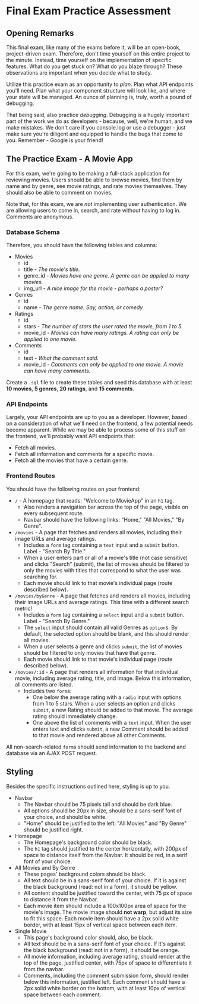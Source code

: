 # Final Exam Practice Assessment

## Opening Remarks

This final exam, like many of the exams before it, will be an open-book, project-driven exam. Therefore, don't time yourself on this entire project to the minute. Instead, time yourself on the implementation of specific features. What do you get stuck on? What do you blaze through? These observations are important when you decide what to study.

Utilize this practice exam as an opportunity to _plan_. Plan what API endpoints you'll need. Plan what your component structure will look like, and where your state will be managed. An ounce of planning is, truly, worth a pound of debugging.

That being said, also practice _debugging_. Debugging is a hugely important part of the work we do as developers - because, well, we're human, and we make mistakes. We don't care if you console.log or use a debugger - just make sure you're diligent and equipped to handle the bugs that come to you. Remember - Google is your friend!

## The Practice Exam - A Movie App

For this exam, we're going to be making a full-stack application for reviewing movies. Users should be able to browse movies, find them by name and by genre, see movie ratings, and rate movies themselves. They should also be able to comment on movies.

Note that, for this exam, we are _not_ implementing user authentication. We are allowing users to come in, search, and rate without having to log in. Comments are anonymous.

### Database Schema

Therefore, you should have the following tables and columns:

- Movies
  - id
  - title - _The movie's title._
  - genre_id - _Movies have one genre. A genre can be applied to many movies._
  - img_url - *A nice image for the movie - perhaps a poster?*
- Genres
  - id
  - name - _The genre name. Say, action, or comedy._
- Ratings
  - id
  - stars - _The number of stars the user rated the movie, from 1 to 5._
  - movie_id - *Movies can have many ratings. A rating can only be applied to one movie.*
- Comments
  - id
  - text - _What the comment said._
  - movie_id - *Comments can only be applied to one movie. A movie can have many comments.*

Create a `.sql` file to create these tables and seed this database with at least **10 movies**, **5 genres**, **20 ratings**, and **15 comments**.

### API Endpoints

Largely, your API endpoints are up to you as a developer. However, based on a consideration of what we'll need on the frontend, a few potential needs become apparent. While we may be able to process some of this stuff on the frontend, we'll probably want API endpoints that:

- Fetch all movies.
- Fetch all information and comments for a specific movie.
- Fetch all the movies that have a certain genre.

### Frontend Routes

You should have the following routes on your frontend:

- `/` - A homepage that reads: "Welcome to MovieApp" in an `h1` tag.
  - Also renders a navigation bar across the top of the page, visible on every subsequent route.
  - Navbar should have the following links: "Home," "All Movies," "By Genre".
- `/movies` - A page that fetches and renders all movies, including their image URLs and average ratings.
  - Includes a `form` tag containing a `text` input and a `submit` button. Label - "Search By Title."
  - When a user enters part or all of a movie's title (not case sensitive) and clicks "Search" (submit), the list of movies should be filtered to only the movies with titles that correspond to what the user was searching for.
  - Each movie should link to that movie's individual page (route described below).
- `/movies/byGenre` - A page that fetches and renders all movies, including their image URLs and average ratings. This time with a different search metric!
  - Includes a `form` tag containing a `select` input and a `submit` button. Label - "Search By Genre."
  - The `select` input should contain all valid Genres as `option`s. By default, the selected option should be blank, and this should render all movies.
  - When a user selects a genre and clicks `submit`, the list of movies should be filtered to only movies that have that genre.
  - Each movie should link to that movie's individual page (route described below).
- `/movies/:id` - A page that renders all information for that individual movie, including average rating, title, and image. Below this information, all comments are listed.
  - Includes two `form`s:
    - One below the average rating with a `radio` input with options from 1 to 5 stars. When a user selects an option and clicks `submit`, a new Rating should be added to that movie. The average rating should immediately change.
    - One above the list of comments with a `text` input. When the user enters text and clicks `submit`, a new Comment should be added to that movie and rendered above all other Comments.

All non-search-related `form`s should send information to the backend and database via an AJAX POST request.

## Styling

Besides the specific instructions outlined here, styling is up to you.

- Navbar
  - The Navbar should be 75 pixels tall and should be dark blue.
  - All options should be 20px in size, should be a sans-serif font of your choice, and should be white.
  - "Home" should be justified to the left. "All Movies" and "By Genre" should be justified right.
- Homepage
  - The Homepage's background color should be black.
  - The `h1` tag should justified to the center horizontally, with 200px of space to distance itself from the Navbar. It should be red, in a serif font of your choice.
- All Movies and By Genre
  - These pages' background colors should be black.
  - All text should be in a sans-serif font of your choice. If it is against the black background (read: not in a form), it should be yellow.
  - All content should be justified toward the center, with 75 px of space to distance it from the Navbar.
  - Each movie item should include a 100x100px area of space for the movie's image. The movie image should **not warp**, but adjust its size to fit this space. Each movie item should have a 2px solid white border, with at least 15px of vertical space between each item.
- Single Movie
  - This page's background color should, also, be black.
  - All text should be in a sans-serif font of your choice. If it's against the black background (read: not in a form), it should be orange.
  - All movie information, including average rating, should render at the top of the page, justified center, with 75px of space to differentiate it from the navbar.
  - Comments, including the comment submission form, should render below this information, justified left. Each comment should have a 2px solid white border on the bottom, with at least 10px of vertical space between each comment.
